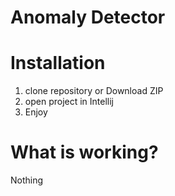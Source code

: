 # Anomaly Detector

# Installation

1. clone repository or Download ZIP
2. open project in Intellij
3. Enjoy

# What is working?

Nothing
